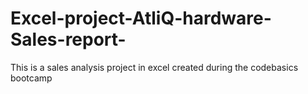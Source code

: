 # Excel-project-AtliQ-hardware-Sales-report-
This is a sales analysis project in excel created during the codebasics bootcamp

